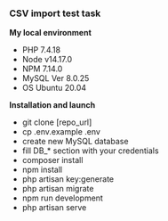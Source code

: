 ### CSV import test task

**My local environment**
- PHP 7.4.18
- Node v14.17.0
- NPM 7.14.0
- MySQL Ver 8.0.25
- OS Ubuntu 20.04

**Installation and launch**
- git clone [repo_url]
- cp .env.example .env
- create new MySQL database
- fill DB_* section with your credentials
- composer install
- npm install
- php artisan key:generate
- php artisan migrate
- npm run development
- php artisan serve

